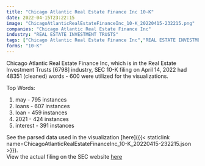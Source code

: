 ```yaml
---
title: "Chicago Atlantic Real Estate Finance Inc 10-K"
date: 2022-04-15T23:22:15
image: "ChicagoAtlanticRealEstateFinanceInc_10-K_20220415-232215.png"
companies: "Chicago Atlantic Real Estate Finance Inc"
industry: "REAL ESTATE INVESTMENT TRUSTS"
tags: ["Chicago Atlantic Real Estate Finance Inc","REAL ESTATE INVESTMENT TRUSTS","04-14-2022","10-K"]
forms: "10-K"
---
```

Chicago Atlantic Real Estate Finance Inc, which is in the Real Estate Investment Trusts [6798] industry, SEC 10-K filing on April 14, 2022 had 48351 (cleaned) words - 600 were utilized for the visualizations.

Top Words:
1. may - 795 instances
2. loans - 607 instances
3. loan - 459 instances
4. 2021 - 424 instances
5. interest - 391 instances


See the parsed data used in the visualization [here]({{< staticlink name=ChicagoAtlanticRealEstateFinanceInc_10-K_20220415-232215.json >}}).  
View the actual filing on the SEC website [here](https://www.sec.gov/Archives/edgar/data/1867949/0001213900-22-019847.txt)